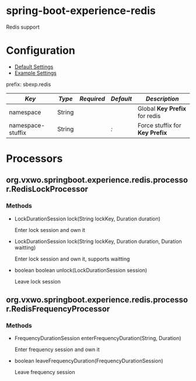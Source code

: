 spring-boot-experience-redis
==============================================

Redis support

# Configuration

- [Default Settings](src/main/resources/experience/experience-redis.yml)
- [Example Settings](src/test/resources/application.yml)

prefix: sbexp.redis

| *Key*             | *Type* | *Required* | *Default* | *Description*                    |
|-------------------|--------|------------|-----------|----------------------------------|
| namespace         | String |            |           | Global **Key Prefix** for redis  |
| namespace-stuffix | String |            | _:_       | Force stuffix for **Key Prefix** |

# Processors

## org.vxwo.springboot.experience.redis.processor.RedisLockProcessor

### Methods

- LockDurationSession lock(String lockKey, Duration duration)

  Enter lock session and own it

- LockDurationSession lock(String lockKey, Duration duration, Duration waitting)

  Enter lock session and own it, supports waitting

- boolean boolean unlock(LockDurationSession session)

  Leave lock session

## org.vxwo.springboot.experience.redis.processor.RedisFrequencyProcessor

### Methods

- FrequencyDurationSession enterFrequencyDuration(String, Duration)

  Enter frequency session and own it

- boolean leaveFrequencyDuration(FrequencyDurationSession)

  Leave frequency session
